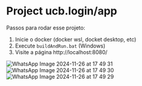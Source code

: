 # Project ucb.login/app

Passos para rodar esse projeto:

1. Inicie o docker (docker wsl, docket desktop, etc)
2. Execute `buildAndRun.bat` (Windows)
3. Visite a página http://localhost:8080/

![WhatsApp Image 2024-11-26 at 17 49 31](https://github.com/user-attachments/assets/52ff8c58-e1e6-4df1-a2ea-e1a5e355d209)
![WhatsApp Image 2024-11-26 at 17 49 30](https://github.com/user-attachments/assets/26e6e974-8582-4f0d-b2ee-f30ceb363ccf)
![WhatsApp Image 2024-11-26 at 17 49 29](https://github.com/user-attachments/assets/780e0176-c570-4484-9cca-d1a954a71628)
